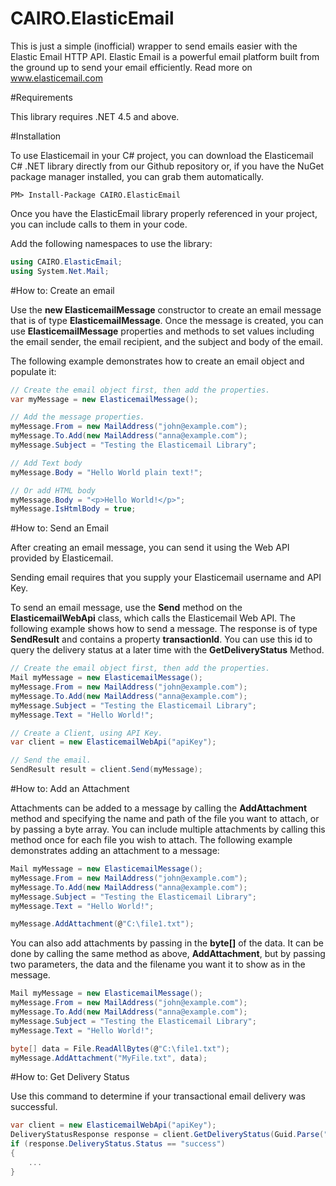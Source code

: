 # CAIRO.ElasticEmail

This is just a simple (inofficial) wrapper to send emails easier with the Elastic Email HTTP API.
Elastic Email is a powerful email platform built from the ground up to send your email efficiently.
Read more on www.elasticemail.com


#Requirements

This library requires .NET 4.5 and above.

#Installation

To use Elasticemail in your C# project, you can download the Elasticemail C# .NET library directly from our Github repository or, if you have the NuGet package manager installed, you can grab them automatically.

```
PM> Install-Package CAIRO.ElasticEmail 
```

Once you have the ElasticEmail library properly referenced in your project, you can include calls to them in your code. 

Add the following namespaces to use the library:
```csharp
using CAIRO.ElasticEmail;
using System.Net.Mail;
```

#How to: Create an email

Use the **new ElasticemailMessage** constructor to create an email message that is of type **ElasticemailMessage**. Once the message is created, you can use **ElasticemailMessage** properties and methods to set values including the email sender, the email recipient, and the subject and body of the email.

The following example demonstrates how to create an email object and populate it:

```csharp
// Create the email object first, then add the properties.
var myMessage = new ElasticemailMessage();

// Add the message properties.
myMessage.From = new MailAddress("john@example.com");
myMessage.To.Add(new MailAddress("anna@example.com");
myMessage.Subject = "Testing the Elasticemail Library";

// Add Text body
myMessage.Body = "Hello World plain text!";

// Or add HTML body
myMessage.Body = "<p>Hello World!</p>";
myMessage.IsHtmlBody = true;
```

#How to: Send an Email

After creating an email message, you can send it using the Web API provided by Elasticemail.

Sending email requires that you supply your Elasticemail username and API Key.

To send an email message, use the **Send** method on the **ElasticemailWebApi** class, which calls the Elasticemail Web API. The following example shows how to send a message. The response is of type **SendResult** and contains a property **transactionId**. You can use this id to query the delivery status at a later time with the **GetDeliveryStatus** Method.

```csharp
// Create the email object first, then add the properties.
Mail myMessage = new ElasticemailMessage();
myMessage.From = new MailAddress("john@example.com");
myMessage.To.Add(new MailAddress("anna@example.com");
myMessage.Subject = "Testing the Elasticemail Library";
myMessage.Text = "Hello World!";

// Create a Client, using API Key.
var client = new ElasticemailWebApi("apiKey");

// Send the email.
SendResult result = client.Send(myMessage);
```

#How to: Add an Attachment

Attachments can be added to a message by calling the **AddAttachment** method and specifying the name and path of the file you want to attach, or by passing a byte array. You can include multiple attachments by calling this method once for each file you wish to attach. The following example demonstrates adding an attachment to a message:

```csharp
Mail myMessage = new ElasticemailMessage();
myMessage.From = new MailAddress("john@example.com");
myMessage.To.Add(new MailAddress("anna@example.com");
myMessage.Subject = "Testing the Elasticemail Library";
myMessage.Text = "Hello World!";

myMessage.AddAttachment(@"C:\file1.txt");
```

You can also add attachments by passing in the **byte[]** of the data. It can be done by calling the same method as above, **AddAttachment**, but by passing two parameters, the data and the filename you want it to show as in the message.

```csharp
Mail myMessage = new ElasticemailMessage();
myMessage.From = new MailAddress("john@example.com");
myMessage.To.Add(new MailAddress("anna@example.com");
myMessage.Subject = "Testing the Elasticemail Library";
myMessage.Text = "Hello World!";

byte[] data = File.ReadAllBytes(@"C:\file1.txt");
myMessage.AddAttachment("MyFile.txt", data);
```

#How to: Get Delivery Status

Use this command to determine if your transactional email delivery was successful.

```csharp
var client = new ElasticemailWebApi("apiKey");
DeliveryStatusResponse response = client.GetDeliveryStatus(Guid.Parse("transactionId"));
if (response.DeliveryStatus.Status == "success")
{
    ...
}
```
